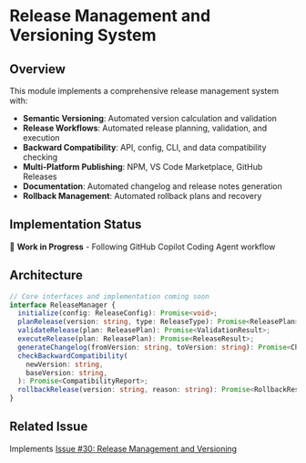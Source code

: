 # Release Management and Versioning System

## Overview

This module implements a comprehensive release management system with:

- **Semantic Versioning**: Automated version calculation and validation
- **Release Workflows**: Automated release planning, validation, and execution
- **Backward Compatibility**: API, config, CLI, and data compatibility checking
- **Multi-Platform Publishing**: NPM, VS Code Marketplace, GitHub Releases
- **Documentation**: Automated changelog and release notes generation
- **Rollback Management**: Automated rollback plans and recovery

## Implementation Status

🚧 **Work in Progress** - Following GitHub Copilot Coding Agent workflow

## Architecture

```typescript
// Core interfaces and implementation coming soon
interface ReleaseManager {
  initialize(config: ReleaseConfig): Promise<void>;
  planRelease(version: string, type: ReleaseType): Promise<ReleasePlan>;
  validateRelease(plan: ReleasePlan): Promise<ValidationResult>;
  executeRelease(plan: ReleasePlan): Promise<ReleaseResult>;
  generateChangelog(fromVersion: string, toVersion: string): Promise<Changelog>;
  checkBackwardCompatibility(
    newVersion: string,
    baseVersion: string,
  ): Promise<CompatibilityReport>;
  rollbackRelease(version: string, reason: string): Promise<RollbackResult>;
}
```

## Related Issue

Implements [Issue #30: Release Management and Versioning](https://github.com/EvanDodds/ast-copilot-helper/issues/30)
